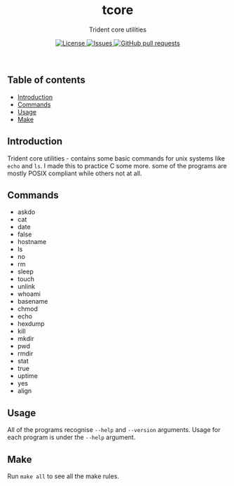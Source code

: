 <p align="center">
	<h1 align="center">tcore</h2>
	<p align="center">Trident core utilities</p>
</p>
<p align="center">
	<a href="./LICENSE">
		<img alt="License" src="https://img.shields.io/badge/license-GPL-blue?color=7aca00"/>
	</a>
	<a href="https://github.com/LordOfTrident/tcore/issues">
		<img alt="Issues" src="https://img.shields.io/github/issues/LordOfTrident/tcore?color=0088ff"/>
	</a>
	<a href="https://github.com/LordOfTrident/tcore/pulls">
		<img alt="GitHub pull requests" src="https://img.shields.io/github/issues-pr/LordOfTrident/tcore?color=0088ff"/>
	</a>
	<br><br><br>
</p>

## Table of contents
* [Introduction](#introduction)
* [Commands](#commands)
* [Usage](#usage)
* [Make](#make)

## Introduction
Trident core utilities - contains some basic commands for unix systems like `echo` and `ls`. I made this to practice C some more.
some of the programs are mostly POSIX compliant while others not at all.

## Commands
- askdo
- cat
- date
- false
- hostname
- ls
- no
- rm
- sleep
- touch
- unlink
- whoami
- basename
- chmod
- echo
- hexdump
- kill
- mkdir
- pwd
- rmdir
- stat
- true
- uptime
- yes
- align

## Usage
All of the programs recognise `--help` and `--version` arguments. Usage for each program is under the `--help` argument.

## Make
Run `make all` to see all the make rules.
